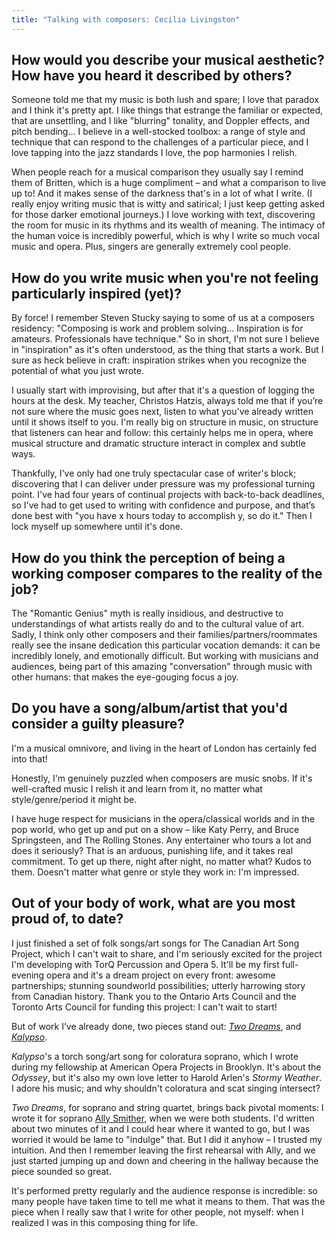```yaml
---
title: "Talking with composers: Cecilia Livingston"
---
```


## How would you describe your musical aesthetic? How have you heard it described by others?

Someone told me that my music is both lush and spare; I love that paradox and I think it's pretty apt. I like things that estrange the familiar or expected, that are unsettling, and I like "blurring" tonality, and Doppler effects, and pitch bending... I believe in a well-stocked toolbox: a range of style and technique that can respond to the challenges of a particular piece, and I love tapping into the jazz standards I love, the pop harmonies I relish.

When people reach for a musical comparison they usually say I remind them of Britten, which is a huge compliment – and what a comparison to live up to! And it makes sense of the darkness that's in a lot of what I write. (I really enjoy writing music that is witty and satirical; I just keep getting asked for those darker emotional journeys.) I love working with text, discovering the room for music in its rhythms and its wealth of meaning. The intimacy of the human voice is incredibly powerful, which is why I write so much vocal music and opera. Plus, singers are generally extremely cool people.

## How do you write music when you're not feeling particularly inspired (yet)?

By force! I remember Steven Stucky saying to some of us at a composers residency: "Composing is work and problem solving... Inspiration is for amateurs. Professionals have technique." So in short, I'm not sure I believe in "inspiration" as it's often understood, as the thing that starts a work. But I sure as heck believe in craft: inspiration strikes when you recognize the potential of what you just wrote.

I usually start with improvising, but after that it's a question of logging the hours at the desk. My teacher, Christos Hatzis, always told me that if you’re not sure where the music goes next, listen to what you've already written until it shows itself to you. I'm really big on structure in music, on structure that listeners can hear and follow: this certainly helps me in opera, where musical structure and dramatic structure interact in complex and subtle ways.

Thankfully, I've only had one truly spectacular case of writer's block; discovering that I can deliver under pressure was my professional turning point. I've had four years of continual projects with back-to-back deadlines, so I've had to get used to writing with confidence and purpose, and that’s done best with "you have x hours today to accomplish y, so do it." Then I lock myself up somewhere until it's done.

## How do you think the perception of being a working composer compares to the reality of the job?

The "Romantic Genius" myth is really insidious, and destructive to understandings of what artists really do and to the cultural value of art. Sadly, I think only other composers and their families/partners/roommates really see the insane dedication this particular vocation demands: it can be incredibly lonely, and emotionally difficult. But working with musicians and audiences, being part of this amazing "conversation" through music with other humans: that makes the eye-gouging focus a joy.

## Do you have a song/album/artist that you'd consider a guilty pleasure?

I'm a musical omnivore, and living in the heart of London has certainly fed into that!

Honestly, I'm genuinely puzzled when composers are music snobs. If it's well-crafted music I relish it and learn from it, no matter what style/genre/period it might be.

I have huge respect for musicians in the opera/classical worlds and in the pop world, who get up and put on a show – like Katy Perry, and Bruce Springsteen, and The Rolling Stones. Any entertainer who tours a lot and does it seriously? That is an arduous, punishing life, and it takes real commitment. To get up there, night after night, no matter what? Kudos to them. Doesn't matter what genre or style they work in: I'm impressed.

## Out of your body of work, what are you most proud of, to date?

I just finished a set of folk songs/art songs for The Canadian Art Song Project, which I can't wait to share, and I'm seriously excited for the project I'm developing with TorQ Percussion and Opera 5. It'll be my first full-evening opera and it's a dream project on every front: awesome partnerships; stunning soundworld possibilities; utterly harrowing story from Canadian history. Thank you to the Ontario Arts Council and the Toronto Arts Council for funding this project: I can't wait to start!

But of work I’ve already done, two pieces stand out: [*Two Dreams*](https://soundcloud.com/cecilia_livingston/two-dreams-2013-for-soprano), and [*Kalypso*](https://soundcloud.com/cecilia_livingston/kalypso).

*Kalypso*'s a torch song/art song for coloratura soprano, which I wrote during my fellowship at American Opera Projects in Brooklyn. It's about the *Odyssey*, but it's also my own love letter to Harold Arlen's *Stormy Weather*. I adore his music; and why shouldn't coloratura and scat singing intersect?

*Two Dreams*, for soprano and string quartet, brings back pivotal moments: I wrote it for soprano [Ally Smither](/scene/people/alexandra-smither/), when we were both students. I'd written about two minutes of it and I could hear where it wanted to go, but I was worried it would be lame to "indulge" that. But I did it anyhow – I trusted my intuition. And then I remember leaving the first rehearsal with Ally, and we just started jumping up and down and cheering in the hallway because the piece sounded so great.

It's performed pretty regularly and the audience response is incredible: so many people have taken time to tell me what it means to them. That was the piece when I really saw that I write for other people, not myself: when I realized I was in this composing thing for life.
